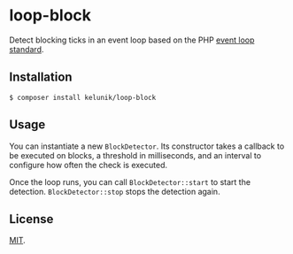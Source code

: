 # loop-block

Detect blocking ticks in an event loop based on the PHP [event loop standard](https://github.com/async-interop/event-loop).

## Installation

```
$ composer install kelunik/loop-block
```

## Usage

You can instantiate a new `BlockDetector`. Its constructor takes a callback to be executed on blocks, a threshold in milliseconds, and an interval to configure how often the check is executed.

Once the loop runs, you can call `BlockDetector::start` to start the detection. `BlockDetector::stop` stops the detection again.

## License

[MIT](./LICENSE).
